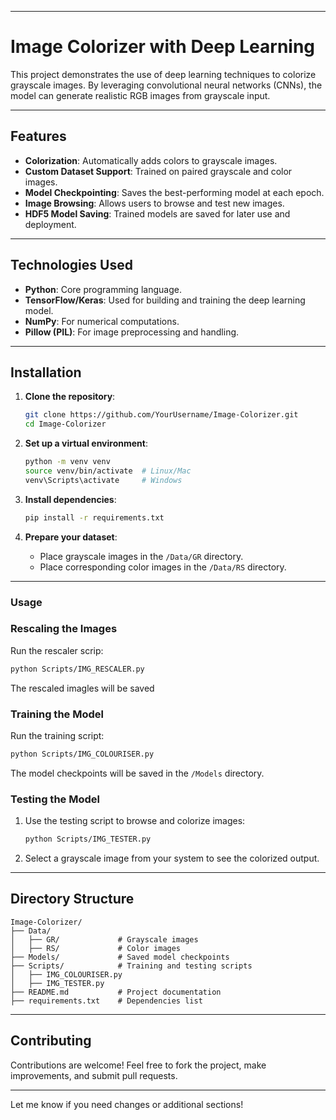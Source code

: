 
---

# **Image Colorizer with Deep Learning**  

This project demonstrates the use of deep learning techniques to colorize grayscale images. By leveraging convolutional neural networks (CNNs), the model can generate realistic RGB images from grayscale input.  

---

## **Features**  
- **Colorization**: Automatically adds colors to grayscale images.  
- **Custom Dataset Support**: Trained on paired grayscale and color images.  
- **Model Checkpointing**: Saves the best-performing model at each epoch.  
- **Image Browsing**: Allows users to browse and test new images.  
- **HDF5 Model Saving**: Trained models are saved for later use and deployment.  

---

## **Technologies Used**  
- **Python**: Core programming language.  
- **TensorFlow/Keras**: Used for building and training the deep learning model.  
- **NumPy**: For numerical computations.  
- **Pillow (PIL)**: For image preprocessing and handling.  

---

## **Installation**  

1. **Clone the repository**:  
   ```bash  
   git clone https://github.com/YourUsername/Image-Colorizer.git  
   cd Image-Colorizer  
   ```  

2. **Set up a virtual environment**:  
   ```bash  
   python -m venv venv  
   source venv/bin/activate  # Linux/Mac  
   venv\Scripts\activate     # Windows  
   ```  

3. **Install dependencies**:  
   ```bash  
   pip install -r requirements.txt  
   ```  

4. **Prepare your dataset**:  
   - Place grayscale images in the `/Data/GR` directory.  
   - Place corresponding color images in the `/Data/RS` directory.  

---

### **Usage**  

### **Rescaling the Images**
Run the rescaler scrip:
```bash  
python Scripts/IMG_RESCALER.py  
```
The rescaled imagles will be saved 

### **Training the Model**  
Run the training script:  
```bash  
python Scripts/IMG_COLOURISER.py  
```  
The model checkpoints will be saved in the `/Models` directory.  

### **Testing the Model**  
1. Use the testing script to browse and colorize images:  
   ```bash  
   python Scripts/IMG_TESTER.py  
   ```  

2. Select a grayscale image from your system to see the colorized output.  

---

## **Directory Structure**  
```plaintext  
Image-Colorizer/  
├── Data/  
│   ├── GR/             # Grayscale images  
│   ├── RS/             # Color images  
├── Models/             # Saved model checkpoints  
├── Scripts/            # Training and testing scripts  
│   ├── IMG_COLOURISER.py  
│   ├── IMG_TESTER.py  
├── README.md           # Project documentation  
├── requirements.txt    # Dependencies list  
```  

---

## **Contributing**  
Contributions are welcome! Feel free to fork the project, make improvements, and submit pull requests.  

---


Let me know if you need changes or additional sections!